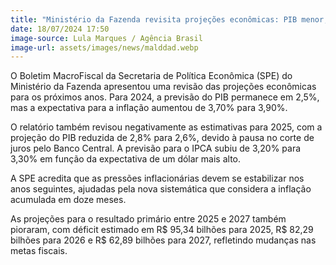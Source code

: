 ```yaml
---
title: "Ministério da Fazenda revisita projeções econômicas: PIB menor, inflação em alta"
date: 18/07/2024 17:50
image-source: Lula Marques / Agência Brasil
image-url: assets/images/news/malddad.webp
---
```


O Boletim MacroFiscal da Secretaria de Política Econômica (SPE) do Ministério da Fazenda apresentou uma revisão das projeções econômicas para os próximos anos. Para 2024, a previsão do PIB permanece em 2,5%, mas a expectativa para a inflação aumentou de 3,70% para 3,90%.

O relatório também revisou negativamente as estimativas para 2025, com a projeção do PIB reduzida de 2,8% para 2,6%, devido à pausa no corte de juros pelo Banco Central. A previsão para o IPCA subiu de 3,20% para 3,30% em função da expectativa de um dólar mais alto.

A SPE acredita que as pressões inflacionárias devem se estabilizar nos anos seguintes, ajudadas pela nova sistemática que considera a inflação acumulada em doze meses.

As projeções para o resultado primário entre 2025 e 2027 também pioraram, com déficit estimado em R$ 95,34 bilhões para 2025, R$ 82,29 bilhões para 2026 e R$ 62,89 bilhões para 2027, refletindo mudanças nas metas fiscais.